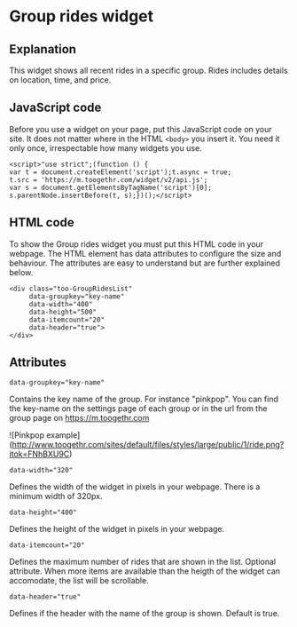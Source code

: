 Group rides widget
==================

## Explanation

This widget shows all recent rides in a specific group. Rides includes details on location, time, and price.



## JavaScript code

Before you use a widget on your page, put this JavaScript code on your site. It does not matter where in the HTML `<body>` you insert it. You need it only once, irrespectable how many widgets you use.

```
<script>"use strict";(function () {
var t = document.createElement('script');t.async = true;
t.src = 'https://m.toogethr.com/widget/v2/api.js';
var s = document.getElementsByTagName('script')[0];
s.parentNode.insertBefore(t, s);})();</script>
```
## HTML code
To show the Group rides widget you must put this HTML code in your webpage. The HTML element has data attributes to configure the size and behaviour. The attributes are easy to understand but are further explained below.

```
<div class="too-GroupRidesList"
     data-groupkey="key-name"
     data-width="400"
     data-height="500"
     data-itemcount="20"
     data-header="true">
</div>
```

## Attributes

`data-groupkey="key-name"`

Contains the key name of the group. For instance "pinkpop". You can find the key-name on the settings page of each group or in the url from the group page on https://m.toogethr.com

![Pinkpop example]
(http://www.toogethr.com/sites/default/files/styles/large/public/1/ride.png?itok=FNhBXU9C)

`data-width="320"`

Defines the width of the widget in pixels in your webpage. There is a minimum width of 320px.

`data-height="400"`

Defines the height of the widget in pixels in your webpage.

`data-itemcount="20"`

Defines the maximum number of rides that are shown in the list. Optional attribute. When more items are available than the heigth of the widget can accomodate, the list will be scrollable.

`data-header="true"`

Defines if the header with the name of the group is shown. Default is true.
